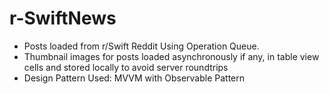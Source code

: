 # r-SwiftNews
* Posts loaded from r/Swift Reddit Using Operation Queue.
* Thumbnail images for posts loaded asynchronously if any, in table view cells and stored locally to avoid server roundtrips
* Design Pattern Used: MVVM with Observable Pattern
